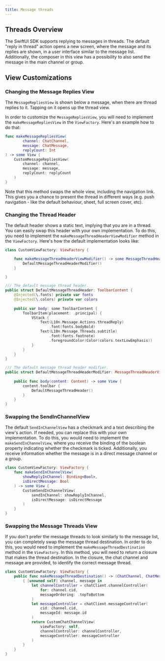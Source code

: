 ```yaml
---
title: Message threads
---
```


## Threads Overview

The SwiftUI SDK supports replying to messages in threads. The default "reply in thread" action opens a new screen, where the message and its replies are shown, in a user interface similar to the message list. Additionally, the composer in this view has a possibility to also send the message in the main channel or group.

## View Customizations

### Changing the Message Replies View

The `MessageRepliesView` is shown below a message, when there are thread replies to it. Tapping on it opens up the thread view.

In order to customize the `MessageRepliesView`, you will need to implement the `makeMessageRepliesView` in the `ViewFactory`. Here's an example how to do that:

```swift
func makeMessageRepliesView(
        channel: ChatChannel,
        message: ChatMessage,
        replyCount: Int
) -> some View {
    CustomMessageRepliesView(
        channel: channel,
        message: message,
        replyCount: replyCount
    )
}
```

Note that this method swaps the whole view, including the navigation link. This gives you a chance to present the thread in different ways (e.g. push navigation - like the default behaviour, sheet, full screen cover, etc). 

### Changing the Thread Header

The default header shows a static text, implying that you are in a thread. You can easily swap this header with your own implementation. To do this, you need to implement the `makeMessageThreadHeaderViewModifier` method in the `ViewFactory`. Here's how the default implementation looks like:

```swift
class CustomViewFactory: ViewFactory {

	func makeMessageThreadHeaderViewModifier() -> some MessageThreadHeaderViewModifier {
    	DefaultMessageThreadHeaderModifier()
	}

}

/// The default message thread header.
public struct DefaultMessageThreadHeader: ToolbarContent {
    @Injected(\.fonts) private var fonts
    @Injected(\.colors) private var colors
    
    public var body: some ToolbarContent {
        ToolbarItem(placement: .principal) {
            VStack {
                Text(L10n.Message.Actions.threadReply)
                    .font(fonts.bodyBold)
                Text(L10n.Message.Threads.subtitle)
                    .font(fonts.footnote)
                    .foregroundColor(Color(colors.textLowEmphasis))
            }
        }
    }
}

/// The default message thread header modifier.
public struct DefaultMessageThreadHeaderModifier: MessageThreadHeaderViewModifier {
    
    public func body(content: Content) -> some View {
        content.toolbar {
            DefaultMessageThreadHeader()
        }
    }
}
```

### Swapping the SendInChannelView

The default `SendInChannelView` has a checkmark and a text describing the view's action. If needed, you can replace this with your own implementation. To do this, you would need to implement the `makeSendInChannelView`, where you receive the binding of the boolean property indicating whether the checkmark is ticked. Additionally, you receive information whether the message is in a direct message channel or a group.

```swift
class CustomViewFactory: ViewFactory {
	func makeSendInChannelView(
        showReplyInChannel: Binding<Bool>,
        isDirectMessage: Bool
    ) -> some View {
        CustomSendInChannelView(
            sendInChannel: showReplyInChannel,
            isDirectMessage: isDirectMessage
        )
    }
}
```

### Swapping the Message Threads View

If you don't prefer the message threads to look similarly to the message list, you can completely swap the message thread destination. In order to do this, you would need to implement the `makeMessageThreadDestination` method in the `ViewFactory`. In this method, you will need to return a closure that makes the thread destination. In the closure, the chat channel and message are provided, to identify the correct message thread.

```swift
class CustomViewFactory: ViewFactory {
	public func makeMessageThreadDestination() -> (ChatChannel, ChatMessage) -> ChatChannelView<Self> {
        { [unowned self] channel, message in
            let channelController = chatClient.channelController(
                for: channel.cid,
                messageOrdering: .topToBottom
            )
            let messageController = chatClient.messageController(
                cid: channel.cid,
                messageId: message.id
            )
            return CustomChatChannelView(
                viewFactory: self,
                channelController: channelController,
                messageController: messageController
            )
        }
    }
}
```

